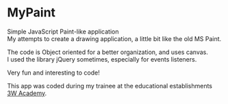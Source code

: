 # MyPaint
Simple JavaScript Paint-like application  
My attempts to create a drawing application, a little bit like the old MS Paint.  

The code is Object oriented for a better organization, and uses canvas.  
I used the library jQuery sometimes, especially for events listeners.  

Very fun and interesting to code!  

This app was coded during my trainee at the educational establishments [3W Academy](https://3wa.fr/).
